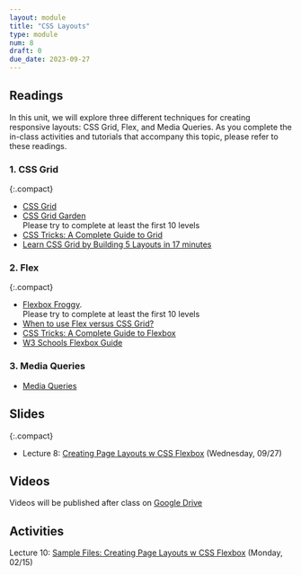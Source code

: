```yaml
---
layout: module
title: "CSS Layouts"
type: module
num: 8
draft: 0
due_date: 2023-09-27
---
```


## Readings
In this unit, we will explore three different techniques for creating responsive layouts: CSS Grid, Flex, and Media Queries. As you complete the in-class activities and tutorials that accompany this topic, please refer to these readings.

### 1. CSS Grid

{:.compact}
* [CSS Grid](../css-reference/css-grid/)  
* <a href="https://cssgridgarden.com/" target="_blank">CSS Grid Garden</a> <br>Please try to complete at least the first 10 levels 
* <a href="https://css-tricks.com/snippets/css/complete-guide-grid/" target="_blank">CSS Tricks: A Complete Guide to Grid</a>
* <a href="https://www.freecodecamp.org/news/learn-css-grid-by-building-5-layouts/" target="_blank">Learn CSS Grid by Building 5 Layouts in 17 minutes</a>

### 2. Flex

{:.compact}
* <a href="https://flexboxfroggy.com/" target="_blank">Flexbox Froggy</a>.<br>Please try to complete at least the first 10 levels
* <a href="https://university.webflow.com/lesson/flexbox-vs-grid" target="_blank">When to use Flex versus CSS Grid?</a>      
* <a href="https://css-tricks.com/snippets/css/a-guide-to-flexbox/" target="_blank">CSS Tricks: A Complete Guide to Flexbox</a>
* <a href="https://www.w3schools.com/css/css3_flexbox.asp" target="_blank">W3 Schools Flexbox Guide</a>   


### 3. Media Queries
* [Media Queries](../css-reference/media-queries/) 

## Slides
{:.compact}
* Lecture 8: <a href="https://docs.google.com/presentation/d/16o4ZmWwn3Mjfh2t-af98FUgQ5hbhn8zzzg3sjFHPrQY/edit?usp=sharing" target="_blank">Creating Page Layouts w CSS Flexbox</a> (Wednesday, 09/27)

<!-- * Lecture 8: <a href="https://docs.google.com/presentation/d/1MUx4wudYNNZHcCgcpt8vsac_CM0fWOiJRyTDhmrckcQ/edit?usp=sharing" target="_blank">Creating Page Layouts w CSS Grid</a> (Wednesday, 09/27) -->
<!-- 

* (Monday, 02/13) -->


## Videos
Videos will be published after class on <a href="https://drive.google.com/drive/folders/1CxPSqGbbNUjc9OntwNqdoHvfSvchCpxE?usp=sharing" target="_blank">Google Drive</a>

## Activities
Lecture 10: <a href="/fall2023/course-files/lectures/lecture10.zip">Sample Files: Creating Page Layouts w CSS Flexbox</a> (Monday, 02/15)

<!-- * Lecture 8: <a href="/fall2023/course-files/lectures/lecture08.zip">Sample Files: Creating Page Layouts w CSS Grid</a> (Monday, 02/06 - 02/08)
*  -->
